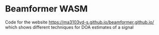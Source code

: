 # Beamformer WASM
Code for the website https://ma3103yd-s.github.io/beamformer.github.io/   
which shows different techniques for DOA estimates of a signal 


